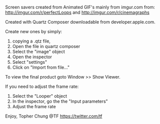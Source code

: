 Screen savers created from Animated GIF's mainly from imgur.com from:
http://imgur.com/r/perfectLoops  and http://imgur.com/r/cinemagraphs


Created with Quartz Composer downloadable from developer.apple.com.

Create new ones by simply:
1. copying a .qtz file, 
2. Open the file in quartz composer
3. Select the "image" object
4. Open the inspector
5. Select "settings"
6. Click on "Import from file..."

To view the final product goto Window >> Show Viewer.

If you need to adjust the frame rate:
1. Select the "Looper" object
2. In the inspector, go the the "Input parameters"
3. Adjust the frame rate

Enjoy,
Topher Chung
@TF
https://twitter.com/tf
